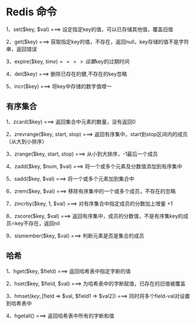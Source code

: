 # Redis 命令

1、set($key, $val) ===> 设定指定key的值，可以已存储其他值，覆盖旧值

2、get($key) ===> 获取指定key的值，不存在，返回null，key存储的值不是字符串，返回错误

3、expire($key, $time)  ===>  设置$key的过期时间

4、del($key)   ===>   删除已存在的健,不存在的key忽略

5、incr($key)  ===>   将key中存储的数字值增一

## 有序集合

1、zcard($key) ===>  返回集合中元素的数量，没有返回0

2、zrevrange($key, start, stop) ===>  返回有序集中，start到stop区间内的成员（从大到小排序）

3、zrange($key, start, stop)  ===> 从小到大排序，-1最后一个成员

4、zadd($key, $num, $val)  ===>  将一个或多个元素及分数值添加到有序集中

5、sadd($key, $val) ===>  将一个或多个元素加到集合中

6、zrem($key, $val)  ===>  移除有序集中的一个或多个成员，不存在的忽略

7、zincrby($key, 1, $val)  ===>  对有序集合中指定成员的分数加上增量 +1

8、zscore($key, $val)  ===>  返回有序集中，成员的分数值，不是有序集key的成员🔥key不存在，返回nil

9、sismember($key, $val)  ===>  判断元素是否是集合的成员

## 哈希

1、hget($key, $field)  ===>  返回哈希表中指定字断的值

2、hset($key, $field, $val) ===>  为哈希表中的字断赋值，已存在的旧值被覆盖

3、hmset($key, [$field => $val, $field1 => $val2])  ===>  同时将多个field-val对设置到哈希表中

4、hgetall()  ===>  返回哈希表中所有的字断和值